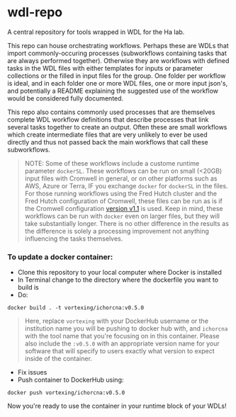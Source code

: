 # wdl-repo
A central repository for tools wrapped in WDL for the Ha lab.  

This repo can house orchestrating workflows.  Perhaps these are WDLs that import commonly-occuring processes (subworkflows containing tasks that are always performed together). Otherwise they are workflows with defined tasks in the WDL files with either templates for inputs or parameter collections or the filled in input files for the group.  One folder per workflow is ideal, and in each folder one or more WDL files, one or more input json's, and potentially a README explaining the suggested use of the workflow would be considered fully documented.  

This repo also contains commonly used processes that are themselves complete WDL workflow definitions that describe processes that link several tasks together to create an output.  Often these are small workflows which create intermediate files that are very unlikely to ever be used directly and thus not passed back the main workflows that call these subworkflows.  
> NOTE:  Some of these workflows include a custome runtime parameter `dockerSL`.  These workflows can be run on small (<20GB) input files with Cromwell in general, or on other platforms such as AWS, Azure or Terra, IF you exchange `docker` for `dockerSL` in the files.  For those running workflows using the Fred Hutch cluster and the Fred Hutch configuration of Cromwell, these files can be run as is if the Cromwell configuration [version v1.1](https://github.com/FredHutch/diy-cromwell-server/releases/tag/v1.1) is used.  Keep in mind, these workflows can be run with `docker` even on larger files, but they will take substantially longer.  There is no other difference in the results as the difference is solely a processing improvement not anything influencing the tasks themselves.  


### To update a docker container:
- Clone this repository to your local computer where Docker is installed
- In Terminal change to the directory where the dockerfile you want to build is
- Do:
```
docker build . -t vortexing/ichorcna:v0.5.0
```
> Here, replace `vortexing` with your DockerHub username or the institution name you will be pushing to docker hub with, and `ichorcna` with the tool name that you're focusing on in this container.  Please also include the `:v0.5.0` with an appropriate version name for your software that will specify to users exactly what version to expect inside of the container. 

- Fix issues
- Push container to DockerHub using:
```
docker push vortexing/ichorcna:v0.5.0
```

Now you're ready to use the container in your runtime block of your WDLs!
